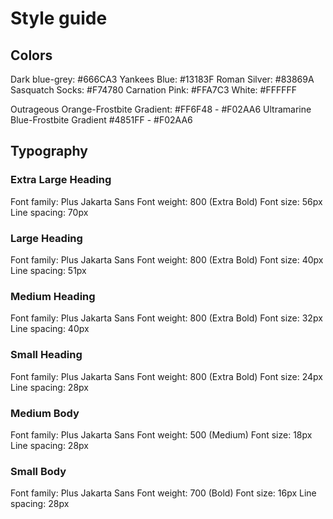 # Style guide

## Colors

Dark blue-grey: #666CA3
Yankees Blue: #13183F
Roman Silver: #83869A
Sasquatch Socks: #F74780
Carnation Pink: #FFA7C3
White: #FFFFFF

Outrageous Orange-Frostbite Gradient: #FF6F48 - #F02AA6
Ultramarine Blue-Frostbite Gradient #4851FF - #F02AA6

## Typography

### Extra Large Heading

Font family: Plus Jakarta Sans
Font weight: 800 (Extra Bold)
Font size: 56px
Line spacing: 70px

### Large Heading

Font family: Plus Jakarta Sans
Font weight: 800 (Extra Bold)
Font size: 40px
Line spacing: 51px

### Medium Heading

Font family: Plus Jakarta Sans
Font weight: 800 (Extra Bold)
Font size: 32px
Line spacing: 40px

### Small Heading

Font family: Plus Jakarta Sans
Font weight: 800 (Extra Bold)
Font size: 24px
Line spacing: 28px

### Medium Body

Font family: Plus Jakarta Sans
Font weight: 500 (Medium)
Font size: 18px
Line spacing: 28px

### Small Body

Font family: Plus Jakarta Sans
Font weight: 700 (Bold)
Font size: 16px
Line spacing: 28px
